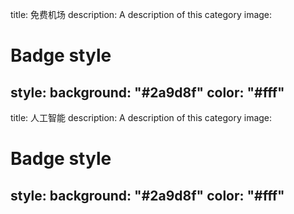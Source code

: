 title: 免费机场
description: A description of this category
image:

# Badge style
style:
    background: "#2a9d8f"
    color: "#fff"
---

title: 人工智能
description: A description of this category
image:

# Badge style
style:
    background: "#2a9d8f"
    color: "#fff"
---